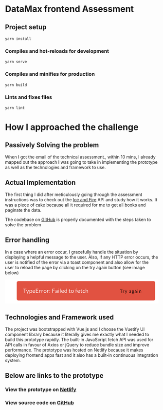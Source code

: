 # DataMax frontend Assessment

## Project setup
```
yarn install
```

### Compiles and hot-reloads for development
```
yarn serve
```

### Compiles and minifies for production
```
yarn build
```

### Lints and fixes files
```
yarn lint
```


# How I approached the challenge
## Passively Solving the problem
When I got the email of the technical assessment., within 10 mins, I already mapped out the approach I was going to take in implementing the prototype as well as the technologies and framework to use.

## Actual Implementation
The first thing I did after meticulously going through the assessment instructions was to check out the [Ice and Fire](https://anapioficeandfire.com/Documentation)  API and study how it works. It was a piece of cake because all it required for me to get all books and paginate the data.

The codebase on [GitHub](https://github.com/ejirocodes/DataMax-Assessment) is properly documented with the steps taken to solve the problem

## Error handling
In a case where an error occur, I gracefully handle the situation by displaying a helpful message to the user. Also, if any HTTP error occurs, the user is notified of the error via a toast component and also allow for the user to reload the page by clicking on the try again button (see image below)

![Error toast](./src/assets/error.png)

## Technologies and Framework used
The project was bootstrapped with Vue.js and I choose the Vuetify UI component library because it literally gives me exactly what I needed to build this prototype rapidly.
The built-in JavaScript fetch API was used for API calls in favour of Axios or jQuery to reduce bundle size and improve performance. The prototype was hosted on Netlify because it makes deploying frontend apps fast and it also has a built-in continuous integration system.

## Below are links to the prototype
### View the prototype on [Netlify](https://data-max-assessment-ejiro-asiuwhu.netlify.app)

### View source code on [GitHub](https://github.com/ejirocodes/DataMax-Assessment)
